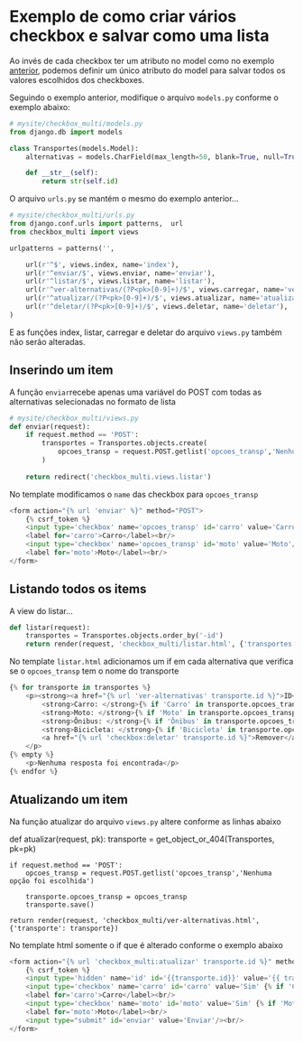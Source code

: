 Exemplo de como criar vários checkbox e salvar como uma lista
===

Ao invés de cada checkbox ter um atributo no model como no exemplo [anterior](exemplo-checkbox-html-crud.md), 
podemos definir um único atributo do model para salvar todos os valores escolhidos dos checkboxes.

Seguindo o exemplo anterior, modifique o arquivo `models.py` conforme o exemplo abaixo:

```python
# mysite/checkbox_multi/models.py
from django.db import models

class Transportes(models.Model):
    alternativas = models.CharField(max_length=50, blank=True, null=True)

    def __str__(self):
        return str(self.id)
```

O arquivo `urls.py` se mantém o mesmo do exemplo anterior...

```python
# mysite/checkbox_multi/urls.py
from django.conf.urls import patterns,  url
from checkbox_multi import views

urlpatterns = patterns('',

    url(r'^$', views.index, name='index'),
    url(r'^enviar/$', views.enviar, name='enviar'),
    url(r'^listar/$', views.listar, name='listar'),
    url(r'^ver-alternativas/(?P<pk>[0-9]+)/$', views.carregar, name='ver-alternativas'),
    url(r'^atualizar/(?P<pk>[0-9]+)/$', views.atualizar, name='atualizar'),
    url(r'^deletar/(?P<pk>[0-9]+)/$', views.deletar, name='deletar'),
)
```

E as funções index, listar, carregar e deletar do arquivo `views.py` também não serão alteradas.


Inserindo um item
---

A função `enviar`recebe apenas uma variável do POST com todas as alternativas selecionadas no formato de lista

```python
# mysite/checkbox_multi/views.py
def enviar(request):
    if request.method == 'POST':
        transportes = Transportes.objects.create(
            opcoes_transp = request.POST.getlist('opcoes_transp','Nenhuma opção foi escolhida')
        )
        
    return redirect('checkbox_multi.views.listar')
```

No template modificamos o `name` das checkbox para `opcoes_transp`

```python
<form action="{% url 'enviar' %}" method="POST">
    {% csrf_token %}
    <input type='checkbox' name='opcoes_transp' id='carro' value='Carro'/>
    <label for='carro'>Carro</label><br/>
    <input type='checkbox' name='opcoes_transp' id='moto' value='Moto'/>
    <label for='moto'>Moto</label><br/>
</form> 
```


Listando todos os items
---

A view do listar...

```python
def listar(request):
    transportes = Transportes.objects.order_by('-id')
    return render(request, 'checkbox_multi/listar.html', {'transportes':transportes})
```

No template `listar.html` adicionamos um if em cada alternativa que verifica se o `opcoes_transp` tem 
o nome do transporte

```python
{% for transporte in transportes %}
    <p><strong><a href="{% url 'ver-alternativas' transporte.id %}">ID</a>: </strong>{{transporte.id}} / 
        <strong>Carro: </strong>{% if 'Carro' in transporte.opcoes_transp %}Sim {% else %}Não {% endif %} / 
        <strong>Moto: </strong>{% if 'Moto' in transporte.opcoes_transp %}Sim {% else %}Não {% endif %} /
        <strong>Ônibus: </strong>{% if 'Ônibus' in transporte.opcoes_transp %}Sim {% else %}Não {% endif %}/
        <strong>Bicicleta: </strong>{% if 'Bicicleta' in transporte.opcoes_transp %}Sim {% else %}Não {% endif %}| 
        <a href="{% url 'checkbox:deletar' transporte.id %}">Remover</a>
    </p>
{% empty %}
    <p>Nenhuma resposta foi encontrada</p>
{% endfor %}
```


Atualizando um item
---
Na função atualizar do arquivo `views.py` altere conforme as linhas abaixo

def atualizar(request, pk):
    transporte = get_object_or_404(Transportes, pk=pk)
    
    if request.method == 'POST':
        opcoes_transp = request.POST.getlist('opcoes_transp','Nenhuma opção foi escolhida')
                
        transporte.opcoes_transp = opcoes_transp
        transporte.save()
        
    return render(request, 'checkbox_multi/ver-alternativas.html', {'transporte': transporte})
        

No template html somente o if que é alterado conforme o exemplo abaixo

```python
<form action="{% url 'checkbox_multi:atualizar' transporte.id %}" method="POST">
    {% csrf_token %}
    <input type='hidden' name='id' id='{{transporte.id}}' value='{{ transporte.id }}'/>
    <input type='checkbox' name='carro' id='carro' value='Sim' {% if 'Carro' in transporte.carro %} checked {% endif %}/>
    <label for='carro'>Carro</label><br/>
    <input type='checkbox' name='moto' id='moto' value='Sim' {% if 'Moto' in transporte.opcoes_transp %} checked {% endif %}/>
    <label for='moto'>Moto</label><br/>
    <input type="submit" id='enviar' value='Enviar'/><br/>
</form>
```